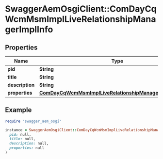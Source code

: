 # SwaggerAemOsgiClient::ComDayCqWcmMsmImplLiveRelationshipManagerImplInfo

## Properties

| Name | Type | Description | Notes |
| ---- | ---- | ----------- | ----- |
| **pid** | **String** |  | [optional] |
| **title** | **String** |  | [optional] |
| **description** | **String** |  | [optional] |
| **properties** | [**ComDayCqWcmMsmImplLiveRelationshipManagerImplProperties**](ComDayCqWcmMsmImplLiveRelationshipManagerImplProperties.md) |  | [optional] |

## Example

```ruby
require 'swagger_aem_osgi'

instance = SwaggerAemOsgiClient::ComDayCqWcmMsmImplLiveRelationshipManagerImplInfo.new(
  pid: null,
  title: null,
  description: null,
  properties: null
)
```

